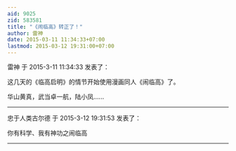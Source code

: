 ```yaml
---
aid: 9025
zid: 583581
title: "《闹临高》转正了！"
author: 雷神
date: 2015-03-11 11:34:33+07:00
lastmod: 2015-03-12 19:31:00+07:00
---
```


雷神 于 2015-3-11 11:34:33 发表了：

这几天的《临高启明》的情节开始使用漫画同人《闹临高》了。

华山黄真，武当卓一航，陆小凤......

---

忠于人类古尔德 于 2015-3-12 19:31:53 发表了：

你有科学、我有神功之闹临高

---
